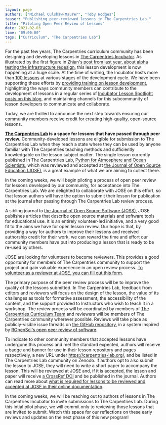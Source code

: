 ```yaml
---
layout: page
authors: ["Michael Culshaw-Maurer", "Toby Hodges"]
teaser: "Publishing peer-reviewed lessons in The Carpentries Lab."
title: "Piloting Open Peer Review of Lessons"
date: 2021-02-03
time: "09:00:00"
tags: ["Curriculum", "The Carpentries Lab"]
---
```


For the past few years, The Carpentries curriculum community has been designing and developing lessons in [The Carpentries Incubator][incubator]. As illustrated by the first figure in [Zhian's post from last year, about alpha testing the infrastructure redesign][lesson-infra-post], this lesson development is now happening at a huge scale. At the time of writing, the Incubator hosts more than [100 lessons][community-lessons] at various stages of the development cycle. We have been supporting these efforts by [providing training on lesson development][ldsg1-retrospective], highlighting the ways community members can contribute to the development of lessons in a regular series of [Incubator Lesson Spotlight posts on this blog][incubator-posts], and maintaining channels for this subcommunity of lesson developers to communicate and collaborate.

Today, we are thrilled to announce the next step towards ensuring our community members receive credit for creating high-quality, open-source lessons.

**[The Carpentries Lab][lab] is a space for lessons that have passed through peer review.** Community-developed lessons are eligible for submission to The Carpentries Lab when they reach a state where they can be used by anyone familiar with The Carpentries teaching methods and sufficiently knowledgable on the lesson subject matter. The single lesson currently published in The Carpentries Lab, [Python for Atmosphere and Ocean Scientists][pyaos-lesson], which was reviewed and accepted at [the Journal of Open Source Education (JOSE)][jose], is a great example of what we are aiming to collect there.

In the coming weeks, we will begin piloting a process of open peer review for lessons developed by our community, for acceptance into The Carpentries Lab. We are delighted to collaborate with JOSE on this effort, so that lesson authors will have the option to submit their lesson for publication at the journal after passing through The Carpentries Lab review process.

A sibling journal to [the Journal of Open Source Software (JOSS)][joss], JOSE publishes articles that describe open source materials and software tools for educational use. It is an entirely volunteer-led initiative, and a very good fit to the aims we have for open lesson review. Our hope is that, by providing a way for authors to improve their lessons and received authorship credit for their work, we can reward the time and effort our community members have put into producing a lesson that is ready to be re-used by others.

JOSE are looking for volunteers to become reviewers. This provides a good opportunity for members of The Carpentries community to support the project and gain valuable experience in an open review process. [To volunteer as a reviewer at JOSE, you can fill out this form][jose-reviewer-registration].

The primary purpose of the peer review process will be to improve the quality of the lessons submitted. In The Carpentries Lab, feedback from editors and reviewers will focus on the design of the lesson, the value of its challenges as tools for formative assessment, the accessibility of the content, and the support provided to Instructors who wish to teach it in a workshop. The review process will be coordinated by members of [The Carpentries Curriculum Team][curriculum-team] and reviewers will be members of The Carpentries community wherever possible. Reviews will take place as publicly-visible issue threads on [the GitHub repository][reviews-repo], in a system inspired by [ROpenSci's open peer review of software][ropensci-review].

To indicate to other community members that accepted lessons have undergone this process and met the standard expected, authors will receive a badge and banner for use in their lesson repository and pages respectively, a new URL under <https://carpentries-lab.org/>, and be listed in The Carpentries Lab community on Zenodo. If authors opt to also submit the lesson to JOSE, they will need to write a short paper to accompany the lesson. This will be reviewed at JOSE and, if it is accepted, the lesson and paper will receive [a CrossRef DOI][crossref] and be published in the journal. Authors can read more about [what is required for lessons to be reviewed and accepted at JOSE in their online documentation][jose-submission-info].

In the coming weeks, we will be reaching out to authors of lessons in The Carpentries Incubator to invite submissions to The Carpentries Lab. During this intial pilot phase, we will commit only to reviewing those lessons that are invited to submit. Watch this space for our reflections on these early reviews and updates on the next phase of this new program!


[community-lessons]: https://carpentries.org/community-lessons/
[crossref]: https://www.crossref.org/
[curriculum-team]: https://carpentries.org/core-team-projects/#curriculum-team
[incubator]: https://carpentries-incubator.org/
[incubator-posts]: https://carpentries.org/posts-by-tags/#blog-tag-carpentries-incubator
[jose]: https://jose.theoj.org/
[jose-reviewer-registration]: https://jose.theoj.org/reviewer-signup.html
[jose-submission-info]: https://openjournals.readthedocs.io/en/jose/submitting.html#how-to-prepare-a-learning-module-submission
[joss]: http://joss.theoj.org/
[lab]: https://carpentries-lab.org/
[reviews-repo]: https://github.com/carpentries-lab/reviews/
[ldsg1-retrospective]: https://carpentries.org/blog/2021/06/ldsg1-retrospective/
[lesson-infra-post]: https://carpentries.org/blog/2021/07/infrastructure-testing/
[pyaos-lesson]: https://carpentries-lab.github.io/python-aos-lesson/
[ropensci-review]: https://github.com/ropensci/software-review
